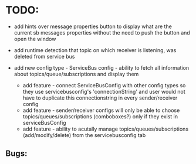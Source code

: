 ﻿# TODO:


  - add hints over message properties button to display what are the current sb messages properties without the need to
    push the button and open the window

- add runtime detection that topic on which receiver is listening, was deleted from service bus

- add new config type - ServiceBus config - ability to fetch all information about topics/queue/subscriptions and display them
  - add feature - connect ServiceBusConfig with other config types so they use servicebusconfig's 'connectionString' and user would not have to duplicate this connectionstring in every sender/receiver config
  - add feature - sender/receiver configs will only be able to choose topics/queues/subscriptions (comboboxes?) only if they exist in serviceBusConfig
  - add feature - ability to acutally manage topics/queues/subscriptions (add/modify/delete) from the servicebusconfig tab

## Bugs:



